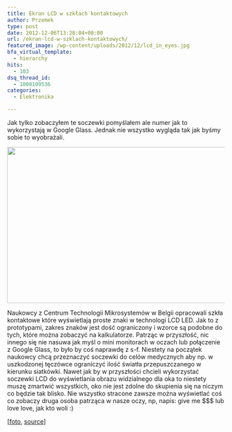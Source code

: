 ```yaml
---
title: Ekran LCD w szkłach kontaktowych
author: Przemek
type: post
date: 2012-12-06T13:28:04+00:00
url: /ekran-lcd-w-szklach-kontaktowych/
featured_image: /wp-content/uploads/2012/12/lcd_in_eyes.jpg
bfa_virtual_template:
  - hierarchy
hits:
  - 103
dsq_thread_id:
  - 1008109536
categories:
  - Elektronika

---
```

Jak tylko zobaczyłem te soczewki pomyślałem ale numer jak to wykorzystają w Google Glass. Jednak nie wszystko wygląda tak jak byśmy sobie to wyobrażali.

<!--more-->

[<img class="size-full wp-image-174 aligncenter" title="lcd_in_eyes" alt="" src="http://techfreak.pl/wp-content/uploads/2012/12/lcd_in_eyes.jpg" width="642" height="362" />][1]

Naukowcy z Centrum Technologii Mikrosystemów w Belgii opracowali szkła kontaktowe które wyświetlają proste znaki w technologi LCD LED. Jak to z prototypami, zakres znaków jest dość ograniczony i wzorce są podobne do tych, które można zobaczyć na kalkulatorze. Patrząc w przyszłość, nic innego się nie nasuwa jak myśl o mini monitorach w oczach lub połączenie z Google Glass, to było by coś naprawdę z s-f. Niestety na początek naukowcy chcą przeznaczyć soczewki do celów medycznych aby np. w uszkodzonej tęczówce ograniczyć ilość światła przepuszczanego w kierunku siatkówki. Nawet jak by w przyszłości chcieli wykorzystać soczewki LCD do wyświetlania obrazu widzialnego dla oka to niestety muszę zmartwić wszystkich, oko nie jest zdolne do skupienia się na niczym co będzie tak blisko. Nie wszystko stracone zawsze można wyświetlać coś co zobaczy druga osoba patrząca w nasze oczy, np, napis: give me $$$ lub love love, jak kto woli :)



[<a href="phys.org/news/2012-12-breakthrough-augmented-reality-contact-lens.html" target="_blank">foto</a>, <a href="http://www.theverge.com/2012/12/5/3730988/scientists-develop-lcd-contact-lens" target="_blank">source</a>]

 [1]: http://techfreak.pl/wp-content/uploads/2012/12/lcd_in_eyes.jpg
